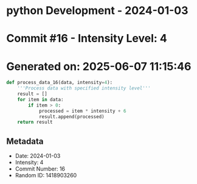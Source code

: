 ﻿# python Development - 2024-01-03
# Commit #16 - Intensity Level: 4
# Generated on: 2025-06-07 11:15:46
```python
def process_data_16(data, intensity=4):
    '''Process data with specified intensity level'''
    result = []
    for item in data:
        if item > 0:
            processed = item * intensity + 6
            result.append(processed)
    return result
```
## Metadata
- Date: 2024-01-03
- Intensity: 4
- Commit Number: 16
- Random ID: 1418903260
